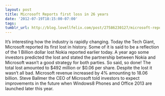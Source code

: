 ```yaml
---
layout: post
title: Microsoft Reports first loss in 26 years
date: '2012-07-19T18:15:00-07:00'
tags: 
tumblr_url: http://blog.lovellfelix.com/post/27586230127/microsoft-reports-first-loss-in-26-years
---
```



It’s interesting how the industry is rapidly changing. Today the Tech Giant, Microsoft reported its first lost in history. Some of it is said to be a reflection of the 1 Billion dollar lost Nokia reported earlier today. A year ago some investors predicted the lost and stated the partnership between Nokia and Microsoft wasn’t a good strategy for both parties. So said, so done!
The total lost amounted to $492 million or $0.06 per share. Despite the lost it wasn’t all bad. Microsoft revenue increased by 4% amounting to 18.06 billion. Steve Ballmer the CEO of Microsoft told investors to expect improvements in the future when Windows8 Phones and Office 2013 are launched later this year.
